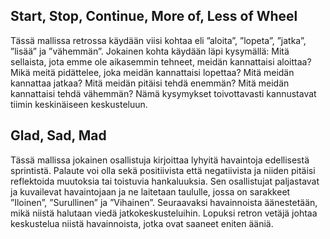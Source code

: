 ## Start, Stop, Continue, More of, Less of Wheel
Tässä mallissa retrossa käydään viisi kohtaa eli ”aloita”, ”lopeta”, ”jatka”, ”lisää” ja ”vähemmän”. Jokainen kohta käydään läpi kysymällä: Mitä sellaista, jota emme ole aikasemmin tehneet, meidän kannattaisi aloittaa? Mikä meitä pidättelee, joka meidän kannattaisi lopettaa? Mitä meidän kannattaa jatkaa? Mitä meidän pitäisi tehdä enemmän? Mitä meidän kannattaisi tehdä vähemmän? Nämä kysymykset toivottavasti kannustavat tiimin keskinäiseen keskusteluun.
## Glad, Sad, Mad
Tässä mallissa jokainen osallistuja kirjoittaa lyhyitä havaintoja edellisestä sprintistä. Palaute voi olla sekä positiivista että negatiivista ja niiden pitäisi reflektoida muutoksia tai toistuvia hankaluuksia. Sen osallistujat paljastavat ja kuvailevat havaintojaan ja ne laitetaan taululle, jossa on sarakkeet ”Iloinen”, ”Surullinen” ja ”Vihainen”. Seuraavaksi havainnoista äänestetään, mikä niistä halutaan viedä jatkokeskusteluihin. Lopuksi retron vetäjä johtaa keskustelua niistä havainnoista, jotka ovat saaneet eniten ääniä.
